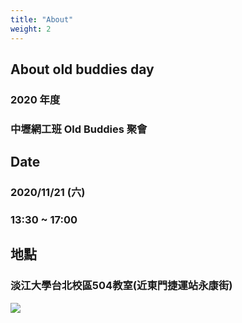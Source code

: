 ```yaml
---
title: "About"
weight: 2
---
```


## About old buddies day

### 2020 年度 
### 中壢網工班 Old Buddies 聚會

## Date
### 2020/11/21 (六)
### 13:30 ~ 17:00

## 地點 
### 淡江大學台北校區504教室(近東門捷運站永康街)
![](/img/old-buddies-pic1.png)